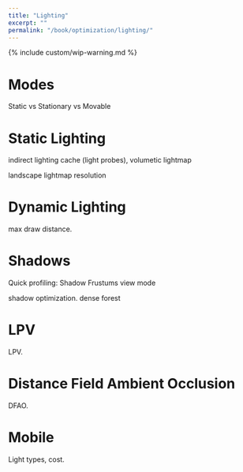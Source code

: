 ```yaml
---
title: "Lighting"
excerpt: ""
permalink: "/book/optimization/lighting/"
---
```


{% include custom/wip-warning.md %}

# Modes

Static vs Stationary vs Movable

# Static Lighting

indirect lighting cache (light probes), volumetic lightmap

landscape lightmap resolution

# Dynamic Lighting

max draw distance.

# Shadows

Quick profiling: Shadow Frustums view mode

shadow optimization. dense forest

# LPV

LPV.

# Distance Field Ambient Occlusion

DFAO.

# Mobile

Light types, cost.
